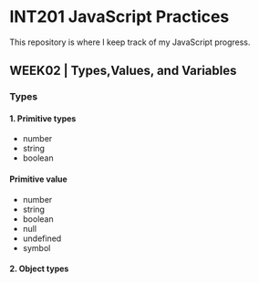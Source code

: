 # INT201 JavaScript Practices
This repository is where I keep track of my JavaScript progress.
## WEEK02 | Types,Values, and Variables
### **Types**
#### 1. Primitive types
* number
* string
* boolean
#### Primitive value
* number
* string
* boolean
* null
* undefined
* symbol
#### 2. Object types
